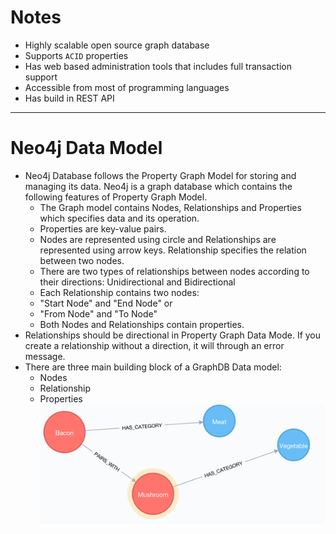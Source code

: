 # Notes
* Highly scalable open source graph database
* Supports `ACID` properties
* Has web based administration tools that includes full transaction support
* Accessible from most of programming languages
* Has build in REST API
------
# Neo4j Data Model
* Neo4j Database follows the Property Graph Model for storing and managing its data. Neo4j is a graph database which contains the following features of Property Graph Model.
  * The Graph model contains Nodes, Relationships and Properties which specifies data and its operation.
  * Properties are key-value pairs.
  * Nodes are represented using circle and Relationships are represented using arrow keys. Relationship specifies the relation between two nodes.
  * There are two types of relationships between nodes according to their directions: Unidirectional and Bidirectional
  * Each Relationship contains two nodes: 
   * "Start Node" and "End Node" or
   * "From Node" and "To Node"
  * Both Nodes and Relationships contain properties.
* Relationships should be directional in Property Graph Data Mode. If you create a relationship without a direction, it will through an error message.
* There are three main building block of a GraphDB Data model:
  * Nodes
  * Relationship
  * Properties\
 ![picture](imgs/data-modelling.png)
